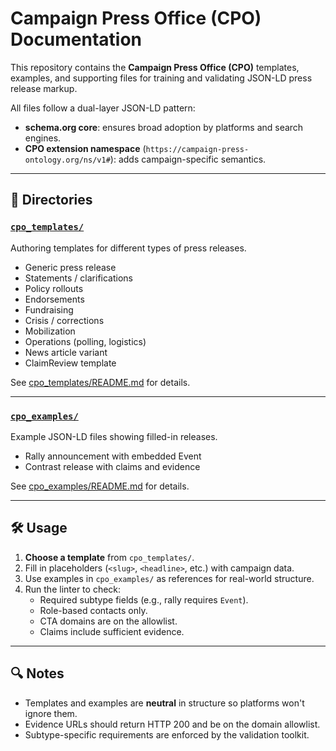 # Campaign Press Office (CPO) Documentation

This repository contains the **Campaign Press Office (CPO)** templates, examples, and supporting files
for training and validating JSON-LD press release markup.

All files follow a dual-layer JSON-LD pattern:
- **schema.org core**: ensures broad adoption by platforms and search engines.
- **CPO extension namespace** (`https://campaign-press-ontology.org/ns/v1#`): adds campaign-specific semantics.

---

## 📂 Directories

### [`cpo_templates/`](../cpo_templates)
Authoring templates for different types of press releases.
- Generic press release
- Statements / clarifications
- Policy rollouts
- Endorsements
- Fundraising
- Crisis / corrections
- Mobilization
- Operations (polling, logistics)
- News article variant
- ClaimReview template

See [cpo_templates/README.md](../cpo_templates/README.md) for details.

---

### [`cpo_examples/`](../cpo_examples)
Example JSON-LD files showing filled-in releases.
- Rally announcement with embedded Event
- Contrast release with claims and evidence

See [cpo_examples/README.md](../cpo_examples/README.md) for details.

---

## 🛠 Usage

1. **Choose a template** from `cpo_templates/`.
2. Fill in placeholders (`<slug>`, `<headline>`, etc.) with campaign data.
3. Use examples in `cpo_examples/` as references for real-world structure.
4. Run the linter to check:
   - Required subtype fields (e.g., rally requires `Event`).
   - Role-based contacts only.
   - CTA domains are on the allowlist.
   - Claims include sufficient evidence.

---

## 🔍 Notes
- Templates and examples are **neutral** in structure so platforms won't ignore them.
- Evidence URLs should return HTTP 200 and be on the domain allowlist.
- Subtype-specific requirements are enforced by the validation toolkit.